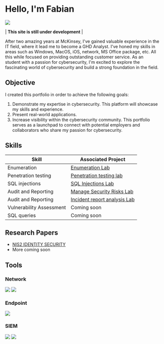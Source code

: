# Hello, I'm Fabian
<a href="https://www.linkedin.com/in/fabi%C3%A1n-robles-ram%C3%ADrez-344175234/"><img src="https://img.shields.io/badge/-LinkedIn-0072b1?&style=for-the-badge&logo=linkedin&logoColor=white" /></a>

| **This site is still under development** |

After two amazing years at McKinsey, I've gained valuable experience in the IT field, where it lead me to become a GHD Analyst.
I've honed my skills in areas such as Windows, MacOS, iOS, network, MS Office package, etc. All this while focused on providing outstanding customer service.
As an student with a passion for cybersecurity, I'm excited to explore the fascinating world of cybersecurity and build a strong foundation in the field.

## Objective
I created this portfolio in order to achieve the following goals:

1. Demonstrate my expertise in cybersecurity. This platform will showcase my skills and experience.
2. Present real-world applications.
3. Increase visibility within the cybersecurity community. This portfolio serves as a launchpad to connect with potential employers and collaborators who share my passion for cybersecurity.

## Skills

| Skill                                         | Associated Project         |
|-----------------------------------------------|----------------------------|
| Enumeration          | <a href="https://github.com/Fabian-R/Enumeration-Lab">Enumeration Lab</a>|
| Penetration testing | <a href="https://github.com/Fabian-R/Pentesting-Lab">Penetration testing lab</a>|
| SQL injections         | <a href="https://github.com/Fabian-R/SQL_INJECTIONS-LAB">SQL Injections Lab</a>| 
| Audit and Reporting        | <a href="https://github.com/Fabian-R/Manage-Security-Risks-Lab">Manage Security Risks Lab</a>| 
| Audit and Reporting                |<a href="https://github.com/Fabian-R/Incident-report-analysis-lab">Incident report analysis Lab</a>|
| Vulnerability Assessment | Coming soon |
| SQL queries                 | Coming soon |

## Research Papers 
- <a href="https://github.com/Fabian-R/NIS2-IDENTITY-SECURITY">NIS2 IDENTITY SECURITY</a>
- More coming soon

## Tools

### Network
<div>
    <img src="https://img.shields.io/badge/-Wireshark-1679A7?&style=for-the-badge&logo=Wireshark&logoColor=white" />
    <img src="https://img.shields.io/badge/-Suricata-EF3B2D?&style=for-the-badge&logo=Suricata&logoColor=white" />
</div>

### Endpoint
<div>
    <img src="https://img.shields.io/badge/-Microsoft_Defender_for_Endpoint-00A4EF?&style=for-the-badge&logo=Microsoft&logoColor=white" />
</div>

### SIEM
<div>
    <img src="https://img.shields.io/badge/-Microsoft_Sentinel-0078D4?&style=for-the-badge&logo=Microsoft&logoColor=white" />
    <img src="https://img.shields.io/badge/-Splunk-000000?&style=for-the-badge&logo=Splunk&logoColor=white" />
</div>




